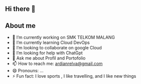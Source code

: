 ## Hi there 👋

## About me

- 🔭 I’m currently working on SMK TELKOM MALANG
- 🌱 I’m currently learning Cloud DevOps
- 👯 I’m looking to collaborate on google Cloud
- 🤔 I’m looking for help with ChatGpt
- 💬 Ask me about Profil and Portofolio
- 📫 How to reach me: ardianrelva@gmail.com
- 😄 Pronouns: ...
- ⚡ Fun fact: I love sports , I like travelling, and I like new things

